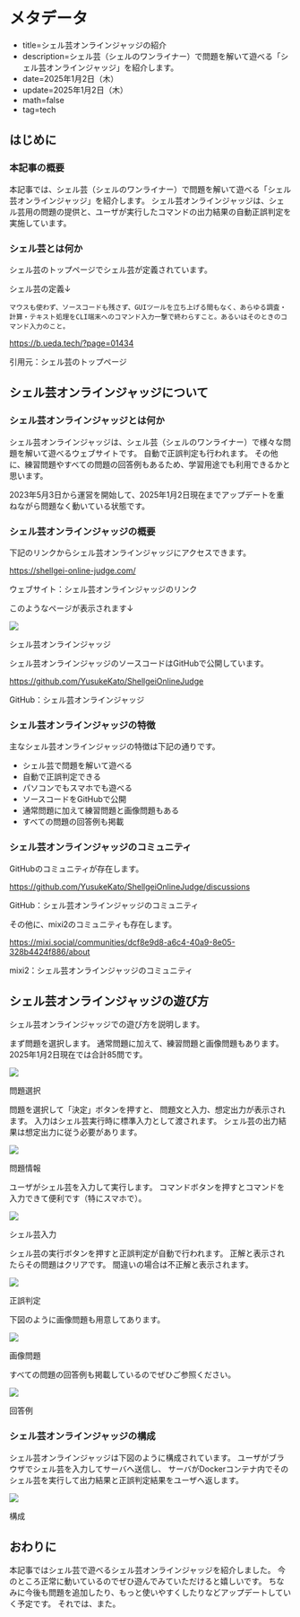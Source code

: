 # メタデータ
- title=シェル芸オンラインジャッジの紹介
- description=シェル芸（シェルのワンライナー）で問題を解いて遊べる「シェル芸オンラインジャッジ」を紹介します。
- date=2025年1月2日（木）
- update=2025年1月2日（木）
- math=false
- tag=tech

## はじめに

### 本記事の概要

本記事では、シェル芸（シェルのワンライナー）で問題を解いて遊べる「シェル芸オンラインジャッジ」を紹介します。
シェル芸オンラインジャッジは、シェル芸用の問題の提供と、ユーザが実行したコマンドの出力結果の自動正誤判定を実施しています。

### シェル芸とは何か

シェル芸のトップページでシェル芸が定義されています。

シェル芸の定義↓

```
マウスも使わず、ソースコードも残さず、GUIツールを立ち上げる間もなく、あらゆる調査・計算・テキスト処理をCLI端末へのコマンド入力一撃で終わらすこと。あるいはそのときのコマンド入力のこと。
```

https://b.ueda.tech/?page=01434

引用元：シェル芸のトップページ

## シェル芸オンラインジャッジについて

### シェル芸オンラインジャッジとは何か

シェル芸オンラインジャッジは、シェル芸（シェルのワンライナー）で様々な問題を解いて遊べるウェブサイトです。
自動で正誤判定も行われます。
その他に、練習問題やすべての問題の回答例もあるため、学習用途でも利用できるかと思います。

2023年5月3日から運営を開始して、2025年1月2日現在までアップデートを重ねながら問題なく動いている状態です。

### シェル芸オンラインジャッジの概要

下記のリンクからシェル芸オンラインジャッジにアクセスできます。

https://shellgei-online-judge.com/

ウェブサイト：シェル芸オンラインジャッジのリンク

このようなページが表示されます↓

![](../../images/2025/20250102_02.jpg)

シェル芸オンラインジャッジ

シェル芸オンラインジャッジのソースコードはGitHubで公開しています。

https://github.com/YusukeKato/ShellgeiOnlineJudge

GitHub：シェル芸オンラインジャッジ

### シェル芸オンラインジャッジの特徴

主なシェル芸オンラインジャッジの特徴は下記の通りです。

- シェル芸で問題を解いて遊べる
- 自動で正誤判定できる
- パソコンでもスマホでも遊べる
- ソースコードをGitHubで公開
- 通常問題に加えて練習問題と画像問題もある
- すべての問題の回答例も掲載

### シェル芸オンラインジャッジのコミュニティ

GitHubのコミュニティが存在します。

https://github.com/YusukeKato/ShellgeiOnlineJudge/discussions

GitHub：シェル芸オンラインジャッジのコミュニティ

その他に、mixi2のコミュニティも存在します。

https://mixi.social/communities/dcf8e9d8-a6c4-40a9-8e05-328b4424f886/about

mixi2：シェル芸オンラインジャッジのコミュニティ

## シェル芸オンラインジャッジの遊び方

シェル芸オンラインジャッジでの遊び方を説明します。

まず問題を選択します。
通常問題に加えて、練習問題と画像問題もあります。
2025年1月2日現在では合計85問です。

![](../../images/2025/20250102_04.jpg)

問題選択

問題を選択して「決定」ボタンを押すと、
問題文と入力、想定出力が表示されます。
入力はシェル芸実行時に標準入力として渡されます。
シェル芸の出力結果は想定出力に従う必要があります。

![](../../images/2025/20250102_05.jpg)

問題情報

ユーザがシェル芸を入力して実行します。
コマンドボタンを押すとコマンドを入力できて便利です（特にスマホで）。

![](../../images/2025/20250102_06.jpg)

シェル芸入力

シェル芸の実行ボタンを押すと正誤判定が自動で行われます。
正解と表示されたらその問題はクリアです。
間違いの場合は不正解と表示されます。

![](../../images/2025/20250102_07.jpg)

正誤判定

下図のように画像問題も用意してあります。

![](../../images/2025/20250102_08.jpg)

画像問題

すべての問題の回答例も掲載しているのでぜひご参照ください。

![](../../images/2025/20250102_03.jpg)

回答例

### シェル芸オンラインジャッジの構成

シェル芸オンラインジャッジは下図のように構成されています。
ユーザがブラウザでシェル芸を入力してサーバへ送信し、
サーバがDockerコンテナ内でそのシェル芸を実行して出力結果と正誤判定結果をユーザへ返します。

![](../../images/2025/20250102_01.jpg)

構成

## おわりに

本記事ではシェル芸で遊べるシェル芸オンラインジャッジを紹介しました。
今のところ正常に動いているのでぜひ遊んでみていただけると嬉しいです。
ちなみに今後も問題を追加したり、もっと使いやすくしたりなどアップデートしていく予定です。
それでは、また。